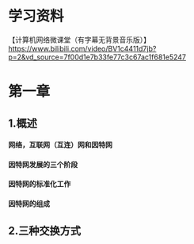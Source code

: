 # 学习资料
【计算机网络微课堂（有字幕无背景音乐版）】https://www.bilibili.com/video/BV1c4411d7jb?p=2&vd_source=7f00d1e7b33fe77c3c67ac1f681e5247

# 第一章
## 1.概述
#### 网络，互联网（互连）网和因特网
#### 因特网发展的三个阶段
#### 因特网的标准化工作
#### 因特网的组成
## 2.三种交换方式




